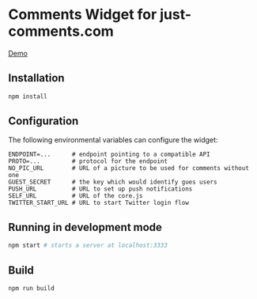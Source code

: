 # Comments Widget for just-comments.com

[Demo](https://just-comments.com/demo.html)

## Installation

```sh
npm install
```

## Configuration

The following environmental variables can configure the widget:

```
ENDPOINT=...      # endpoint pointing to a compatible API
PROTO=...         # protocol for the endpoint
NO_PIC_URL        # URL of a picture to be used for comments without one
GUEST_SECRET      # the key which would identify gues users
PUSH_URL          # URL to set up push notifications
SELF_URL          # URL of the core.js
TWITTER_START_URL # URL to start Twitter login flow
```

## Running in development mode

```sh
npm start # starts a server at localhost:3333
```

## Build

```sh
npm run build
```


